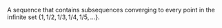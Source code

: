 A sequence that contains subsequences converging to every point in the infinite set $`\{ 1,1/2,1/3,1/4,1/5,\dots \}`$.